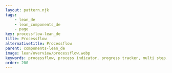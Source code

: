 ```yaml
---
layout: pattern.njk
tags: 
    - lean_de
    - lean_components_de
    - page
key: processflow-lean_de
title: Processflow
alternativetitle: Processflow
parent: components-lean_de
image: lean/overview/processflow.webp
keywords: processflow, process indicator, progress tracker, multi step, wizard, stepper, steps
order: 200
---
```

